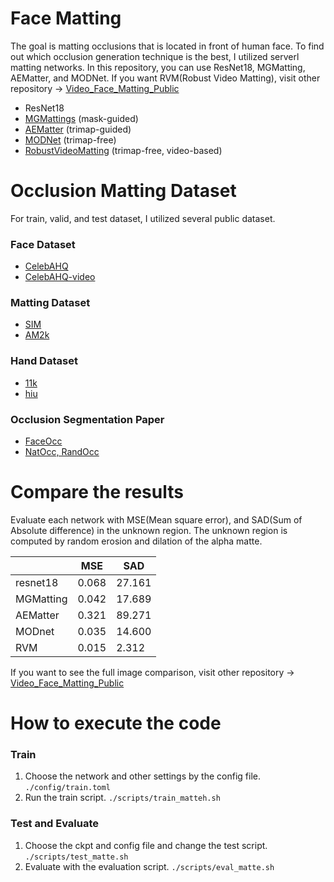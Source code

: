 # Face Matting 
The goal is matting occlusions that is located in front of human face.
To find out which occlusion generation technique is the best, I utilized serverl matting networks. 
In this repository, you can use ResNet18, MGMatting, AEMatter, and MODNet. If you want RVM(Robust Video Matting), visit other repository &rarr; <a href="https://github.com/hyebiny/FaceExtraction_Video_Public" target="_blank">Video_Face_Matting_Public</a>

* ResNet18
* <a href="https://github.com/yucornetto/MGMatting" target="_blank">MGMattings</a> (mask-guided)
* <a href="https://github.com/qlyoo/aematter" target="_blank">AEMatter</a> (trimap-guided)
* <a href="https://github.com/ZHKKKe/MODNet" target="_blank">MODNet</a> (trimap-free)
* <a href="https://peterl1n.github.io/RobustVideoMatting/#/" target="_blank">RobustVideoMatting</a> (trimap-free, video-based)



# Occlusion Matting Dataset
For train, valid, and test dataset, I utilized several public dataset.

### Face Dataset
* <a href="https://github.com/tkarras/progressive_growing_of_gans" target="_blank">CelebAHQ</a>
* <a href="https://celebv-hq.github.io/" target="_blank">CelebAHQ-video</a>
### Matting Dataset
* <a href="https://github.com/nowsyn/SIM" target="_blank">SIM</a>
* <a href="https://github.com/JizhiziLi/GFM" target="_blank">AM2k</a>
### Hand Dataset
* <a href="https://sites.google.com/view/11khands" target="_blank">11k</a>
* <a href="https://github.com/MandyMo/HIU-DMTL" target="_blank">hiu</a>
### Occlusion Segmentation Paper
* <a href="https://github.com/face3d0725/FaceExtraction" target="_blank">FaceOcc</a>
* <a href="https://github.com/kennyvoo/face-occlusion-generation" target="_blank">NatOcc, RandOcc</a>



# Compare the results

Evaluate each network with MSE(Mean square error), and SAD(Sum of Absolute difference) in the unknown region. The unknown region is computed by random erosion and dilation of the alpha matte. 

|           | MSE   | SAD    |
|-----------|-------|--------|
| resnet18  | 0.068 | 27.161 |
| MGMatting | 0.042 | 17.689 |
| AEMatter  | 0.321 | 89.271 |
| MODnet    | 0.035 | 14.600 |
| RVM       | 0.015 | 2.312  |

If you want to see the full image comparison, visit other repository &rarr; <a href="https://github.com/hyebiny/FaceExtraction_Video_Public" target="_blank">Video_Face_Matting_Public</a>

# How to execute the code

### Train
1. Choose the network and other settings by the config file. ```./config/train.toml```
2. Run the train script. ```./scripts/train_matteh.sh```

### Test and Evaluate
1. Choose the ckpt and config file and change the test script. ```./scripts/test_matte.sh```
2. Evaluate with the evaluation script. ```./scripts/eval_matte.sh```

